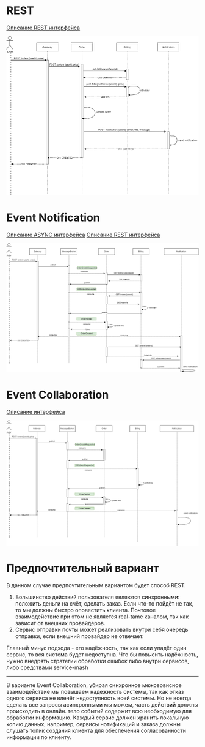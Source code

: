 # REST

[Описание REST интерфейса](/api/rest/restful.yaml)

![scheme](/api/rest/rest.png)

# Event Notification
[Описание ASYNC интерфейса](/api/event-notificaton/notification.yaml)
[Описание REST интерфейса](/api/event-notificaton/rest.yaml)

![scheme](/api/event-notificaton/notification.png)

# Event Collaboration

[Описание интерфейса](/api/event-collaboration/collaboration.yaml)

![scheme](/api/event-collaboration/collaboration.png)


# Предпочтительный вариант
В данном случае предпочтительным вариантом будет способ REST.
1. Большинство действий пользователя являются синхронными: положить деньги на счёт, сделать заказ. Если что-то пойдёт не так, то мы должны быстро оповестить клиента. Почтовое взаимодействие при этом не является real-tame каналом, так как зависит от внешних провайдеров.
2. Сервис отправки почты может реализовать внутри себя очередь отправки, если внешний провайдер не отвечает.

Главный минус подхода - его надёжность, так как если упадёт один сервис, то вся система будет недоступна. Что бы повысить надёжность, нужно внедрять стратегии обработки ошибок либо внутри сервисов, либо средствами service-mash


----
В варианте Event Collaboration, убирая синхронное межсервисное взаимодействие мы повышаем надежность системы, так как отказ одного сервиса не влечёт недоступность всей системы.
Но не всегда сделать все запросы асинхронными мы можем, часть действий должны происходить в онлайн.
тело событий содержит всю необходимую для обработки информацию. Каждый сервис должен хранить локальную копию данных, например, сервисы нотификаций и заказа должны слушать топик создания клиента для обеспечения согласованности информации по клиенту.

